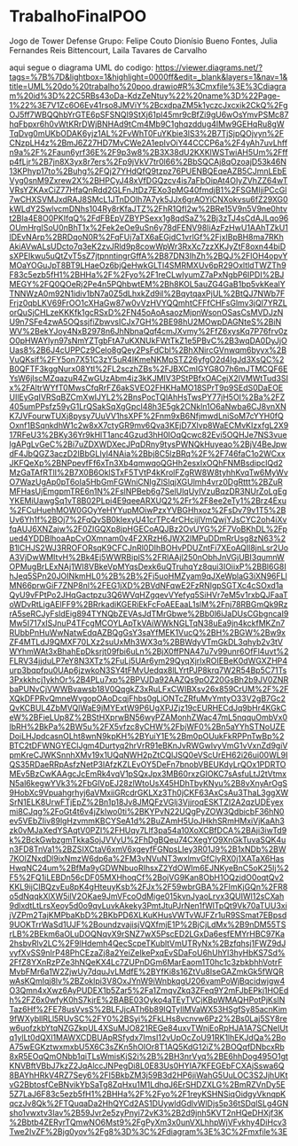# TrabalhoFinalPOO
Jogo de Tower Defense
Grupo: Felipe Couto Dionísio Bueno Fontes, Julia Fernandes Reis Bittencourt, Laila Tavares de Carvalho

aqui segue o diagrama UML do codigo: 
https://viewer.diagrams.net/?tags=%7B%7D&lightbox=1&highlight=0000ff&edit=_blank&layers=1&nav=1&title=UML%20do%20trabalho%20poo.drawio#R%3Cmxfile%3E%3Cdiagram%20id%3D%22C5RBs43oDa-KdzZeNtuy%22%20name%3D%22Page-1%22%3E7V1Zc6O6Ev41rso8JMViY%2BcxdpaZM5k1yczcJxcxik2CkQ%2FgOJ5ff7WBQQhbYrGTE6pSFSNQI9StXj61pI45mr9cBfZi9gU6wOsYmvPSMc87hqFbpxr6h0vWtKRrDWjBNHAd9tCm4Mb9C1ghqzddug4IMw9GEHqRu8gWTqDvg0mUKbODAK6yjz1AL%2FvWhT0FuYKbie3lS3%2B7TjSjpQOjvyn%2FCNzpLH4z%2BmJ6Z27HD7MvCWe2A1epIvOiY44CCCP6a%2F4yAh7uvLhffn9a%2F%2Faun6yrf36E%2F9p3w8%2B3X38dU2KXKlWSTwiAH5Um%2Fffp4fLjr%2B7jn8X3yx8r7ers%2Fp9jVkV7tr0l66%2BbSQCAj8qOzoajD53k46N13KPhyp17to%2Buhg%2FQj27YHdQfQ9tzpz76PUENBQEqeAZB5CJmnLEbEVyg0snM9Zxrew2X%2BHPCyJ48xVfDGQzcv4is7aFbOipAt4OIyZVhZZ64wTVRsYZKAxCiZ77HfaQnRdd2GLFnJtDz7EXo3pMG40fmdjB1%2FSGMIjiPCcGl7wCHXSVMJxdRAJ8SMcL1JTnDOIh7A7yk5JJx6grAOYiCNXokvsu6fZ29XG0kWLdY2SwlvcmDNhs104Ry8rKfaJTZ%2FhR1QfI2w%2BRe15V9n5V9ne0htvt2BIa4E8O0PKIfqQ%2FdFBEpVZBYPSexx1g8qdSaZ%2Bj3zTJ4sCdAJLqo96OUmHrgISoU0nBhT1x%2Fek2eOe9uSn6y78dFENV98IiAzFzHwU1AAhTZkU1lDEvNArp%2BRDqoN0R%2FqFUj7aTX6aEGjdC1vrlGf%2FjxIBpBH8ma7RKhAkiAVwALsUDcto7q3eK2zvJRld9p8cowWpWr3RxXc7zzXKJyZtF8oxn44biDsXPEIkwu5uQtZvT5sZ7jtpnntingrGffA%2B87DN3IhZh%2BQJ%2FlOH4opvYMOaYOGuJpT8BT9LHaeOz6bjQeHwkGLTI4SMRMXUv6pR29OxltldTWZTh9F83c5ezb5fH1%2BHHa%2F%2Fyo%2F1reCLwIyumZ7aPxNgbP6IPDI%2BJMEGY%2FQ0QOeRj2Pe4n5PQhbwtEM%2Bh8KOL5auZG4GaB1bp5vkKealYTNNWzA0m92N1idiv1bN7a0Z5dLhxkZd9il%2BqytqaxPjUL%2BtQJ7NWb7FFrjz0qbLKV69FrOO1cXHaGw87w0vVzHVYQQmhtCFFfCHFsGlmv3jQl7YRZLorQuSjCHLzeKKKfk1gcRSxD%2FN45oAoAsaozMjpnWsonOSasCsMVDJzNU9n7SFe4zwA5OQssjfiZbwvsICJx7GH%2BE98hU2MOwpDAGNteS%2BiNWV%2BekYJoy4NxB2978n6JhNbnaQqf4cmJXvmy%2FfZ6xysKq7P76frv0zO0pHWAYlyn97sNmYZTgbFtA7uKXNUkFWtTkZ1e5PBvC%2B3wqDA0DyJjOUas8%2B6J4cUPPCz9Celo8gQey2PsFdCbl%2BhXNircGVnwqm6byyx%2BVuQKsif%2FY5on7X51C3zY5uR4IKmeNKMpSTZ26yfgO2d4IgJd3XsQC%2B0QFTF3kggNurx08Ytl%2FL2sczhZBs%2FJBXCmIGYG8O7h6mJTMCQF6EYsW6jIscMZqazuR4ZwGUzAbm4iz3kKJMIV3PStPBfxOACejX2lVMWtTud3SIx%2FAltrWYfT0MwsCfqRrFZ6akSVEO2FHKHaMO18SPrT9p9SEdS0DaEOEUIlEyGqIVRSqBZCmXwIJYL2%2BnsPocTQlAhHsTwsPY77jH5OI%2Ba%2FZ405umPPsfz59yG1LrQSakSqXgGpcI48h3E5gk2CNkln1O6aNwba6CJ8vnXNK7JVFourwTUXj8pysy7UuVV1hsXPF%2Fnm9xB6NfjmwdLniSoM7cYYH0fQOxnf1BSqnkdhW1c2w8xX7ctyGR9mv6Qva3KEjD7Xlvp8WaECMvKIzxfgL2X917RFeU3%2BKy36Yr9kHlT1anc4Gzud3hH0IOqQcwc82Evi5OQHJe7NS3vuelgAPgLvGeC%2Bi7uZDXWDXecJPqDRny9tysPWNQkHuyeao%2BjV4BeJpwdF4JbQGZ3aczD2IBbGLIyl4NAia%2Bbj8C5lzBRq%2F%2F746faC1o2WCxxJKFQeXp%2BNPpevfFf6xTn3Xb4qmwqoQGHh2esxIxOQhFNMBsdipclQd2MzGaTAfRTlI%2B7X0B6OklSTxF5TVtP4kKrolFZgRW8W8tyhhKvqTw6MyWvO7WazUgAp0pT6oIa5HbGmFGWniCNIgZlSlqjXGUlmh4vrz0DgRttt%2BZuRMFHasUjEmgpmTRE6n1N%2FslNPBeb6g7SelUlqUyIVzuBqzDR3NUrZoLgEgYKEMiUawgSq1vT8B02PLpi4E9qeeARXUQ2%2Fr%2F8ee2eTy1%2Brz4Exu%2FCuHuehMOW0GOyYeHYYupMOiwPzxYVBGHhxoz%2FsDv79v1T5%2BUv6Yh1f%2BOj7%2FqQvSB0kIexyU41crTPc4rCHcijIVmQwjYJsCYC2oh4iXvfqAUJ6XNZajw%2F0ZIGQXp8jpHGECoAQJBz2OvUYG%2F7VoBKhDL%2Fpued4YDDBlhoaApCvOXmnam0v4F2XRzH6JWX2lMPuDDmRrUsg8zN63%2B1lCHJS2WJ3RROFORsqK9CFCJnRl0DIhBOHvPDUZntFi7XEoAQIl8jnLsr2UoA3VjDwWMItvH%2Bk4Ej5WWRBiplS%2FRlAAjl250nObhJnVGjUBI3qumnWOPMugBrLExNAj1WI8VBkeVpMYqsDexk6uQTruhqYz8qui3IOiixP%2BBl6G8IhJeq5SPn20JOINkmHL0%2B%2B%2Fj5uoHMZyam9qJXeWplaG3iXN96FLlMN66prwGiF7ZNP8nl%2FEG1jXD%2BVdNFqwE2FzRNlgpSGTXc4cSOxd1aQyU9vFPtPo2JHqGactpzu3Q6WVqHZgqevVYefyq5SiHVr7eM5v1rxbQJFaaToWDvRtLigAElFF9%2BRrkadiKGERiEkFcFoAEEaaL1slM%2Fnj78RBGmQk9RzrA5seRCJyFsldEig894TYNQbZEVAsJdTMrGbwe%2Bb0l6iJaDUsCGbgncaI9Mw5I717xISJnuP4TFcgMCOYLApTkVAiWWkNGLTqN38uEa9jn4kckfMKZn7RUbbPnHuWwNatwEdqAZBQgGsY3saYfMEK1VucQ%2BH%2BGW%2Bw9xZF4MTLdJ9QMXF70LXz2suUxMh3WX3q%2BBWdyVTmGkDL3qhyb2v3tVWYhmWAt3xBhahEpDksrjt09fbi6uLn%2BjX0ffPNA47u7v99unr6OfFl4uvt%2FLRV34jjduLP7eY8N3XTz%2FuLj5UAr6ym29QyqXjrlxROIEBeK0dWGXZHP4urp3bqpfpu0UAp6jzwkoN3SY4tFMvUedqx8lLYrtPJP8krq7W2R54Bp5C71Ts3Pxkkhcj1ykhOr%2B4PLu7xp%2BPVJDa92AAZQs9pOZ20GsBh2b9JV0ZNRbaPUNvCjVWWBvawsb18V0QqgkZ3xRuLFxCWIBXsv26x859CrUM%2F%2FXQkDFPRvQmneWvgopOAoDcqjFhbs0gLiONTcZRfuMvYmtyO33V2gB7Gc2QvKCBUL4ZbMVQlWaE9jMYExtW9P6UgXPJZjz19cEURHECdJq9bHr4KGkCeW%2BFieLUp8Z%2BStHXprwBN56wyPZAMonhZWac47mL5nqquOmbVx0lbRH%2BkPa%2BW5u%2FX5vfzc8yCHW%2FbjWF0%2Bn5aYYhSTNoUZEDoiLHJpdcasnOLht8wnN9kpKH%2BYuiY1E%2Bm0pOUukFkRPPnTwBp%2BTC2tDFWNGYEClJgm4Durtyq2hrVrR91eBKnJvRWGwlvyVmG1vVxnZd9giVpmKreCJWKSnnhXMv19x1UQqNWH2pZtCQlJSQ0eVScUrEH62i26ui00WL9IQS35RDaeRRpAsfzNetP3lAfzKZLEvOY5DeFn7bnobVBEUKdyLrQOx1PDRTOMEv5BzCwKAAgcJcEmRk4vqV1pSQxJpx3MB60rxzGIOKC7sAsfuLtJ2tVtmxN5al6kegwYVk3%2FbGlVpEJ28zlWtoUsX45HDhTbyKNyu%2B8vXnyArOgS9HobXc9Vpuahgrhyj6aVMxiiGRcdrGKLXz3Th0jCKF63AxCsAu3ThaL3ggXWSrN1ELK8UrwFTjEpZ%2Bn1p18Jv8JMQFzVGlj3VjjroqESKTZI2A2qzUDEyexmi8CJqg%2FoGt4t6v4jZklwo0ti%2BKYPvN22UQgPyZOW3QdbicbF36hN0ev5VEbZIiv89lgHzvmmKBCYSeA1d%2BuZAmH5UoJHkhSRmHMxiVjKaAh3zk0vMJaXedYSAqtV0PZI%2FHUqy7Llf3pa54a10XoXCBfDCA%2BAji3iwTd9k%2BckGwbzgmTkkaSojJVVyU%2FhDgBQeu74CXegYO9XnGkTuvaSQK4un3FD8TnVa1%2BZSIXCtaV6xmV6xgeyfFGNpsLIey3R01J9%2B1xNDb%2BW7KOlZNxdDl9ixNmzW6dp6a%2FM3vNVuNT3wxlmvGfClyRX0j1XATaX6HasHwqNC24um%2BfMa9yGDWNbuoRIhsxZ2YdOWIm6EJNKyeBnC5oK25Ij%2F5%2FQ1iLEBDn56cDF05MXHhoqCf%2BojVG9Kan8ObH1OQzidO0oqtQv2KKL9ijCIBQzvEu8pK4gHteuyKsb%2FJx%2F59wbrGBA%2FImKjGQn%2FR8o5dNqqkXlXW5ilV2OKae9JmVFcoOdMige015kvnJyaoLrvx3QUIWl12sCXah9dlxdtLtLrsXeoy5d0o9qvLuvkAkeky3PmtJtuPJrNen1fWlTpQt9Vk70aTUU3xijVZPm2TajKMPbaKbD%2BKbPD6XLKuKHusVWTvWJFZr1uR9SSmat7EBpsd9UOKTrrWaSd1UJF%2BoundzvajisjVQXfmjE1P%2BjCjLdMx%2B9nDM55TSrLB%2BEkm6aOLuDOQNqvX9rSNZ7wX5PscED2LGxDa6esfEMYrHBC97Ka2hsbvRlv2LC%2F9lHdemh4QecScpeTKubltVmUTRyNx%2Bzfqhsj1FWZ9dJvyfXvSS9nIrP48PhCEzaZj8a2YeiZeIkePxqEvSDaFoU6hUhYl3hyHbKS7Sd%2FfZ8YXnRzPZe3hNQeKX4Lc7ZUPnDGm6MarEaom1T0hc1c3zbkbhhVotrFMvbFMr6a1W2ZjwUy7dquJvLMdfE%2BYfKi8s16ZtVu8IseGAZmkGk5fWQRwAsKQmIqj8lv%2BZoklpi3V8OxJYnW9iWnbkqgU206vamPoWjBqcidwjgw4O3Qmn4xXwz6AyPUDEX1b5Zar5%2Fa1ZmqvZkq3ZFeq9Y2mFJbEPkj1HOEdh%2FZ6x0wfyK0hS7kjrE%2BABE03Oyko4aTEyTVCjKBpWMAQHPotPjKsINTaz6Hf%2FE78usVvsS%2BLFJjcATh6b89IQTyIlMVaWX53HSgfSy85acnKim9fWXybllRLl5RUvSC%2FY0%2BSyi%2FkLHs8vcnvw6Pz2%2Bs0Laj5SY8rew6uofzkbYtqNZGZkpUL4XSuMJO821REGe84uxvTWnjEoRpHJA1A7SCNeIUtq1ylLt0dQXl1MAWXCDBUApRSfydx7ImsI12vUpOcZoU91RK1lhEKJdQa%2BoA75wEGKztwxmxbU5X6C3sZKn5hOIOr8T1AQ5KdG12iZ%2BOQqfDNbcxRb8xR5EOqQmONbb1qiTLsWmisKjS2i%2B%2BH3nrVyq%2BE6hhDog495O1gtKNVBftVBbJ7kzZ2JqAlccJNPegDi8L0E83Us0HYIA7KFEGEbFCXAjSswa6Q8BAYhHRkV4RZ7Sey6%2FI5BkbZM3j59B3d2HP6jiWahG5UuLOC3S2JjhUKtvG2BbtosfCeBNvikYbSaTg8ZqHxu1M1LdhqJ6ErSHDZXLG%2BmRZVnDy5E5Z7LaJ6F83c5ezb5fH1%2BHHa%2F%2Fyo%2F1reyKSHNSiqOidgyVknqpKqczJv8Qk%2FTQuqaDa2HhQYCd2AS1DUywldGdlvWlDjs5p36tSDqlSLg4GNsho1vwxtv3Iav%2B59Jvr2e5zyPnyi72vK3%2B2d9jnh5KVT2nHQeDHXjf3K%2Bbtb4ZERyrTQmwNO6Mst9%2FgPyXm3x0unVXLhhpWjVFvkhy4DiHcv3Twe2IvZF%2Bjg0yov%2Fg8%3D%3C%2Fdiagram%3E%3C%2Fmxfile%3E
